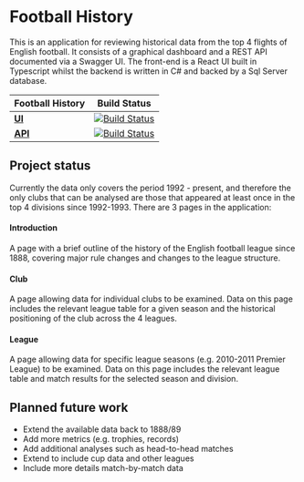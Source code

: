 # Football History
This is an application for reviewing historical data from the top 4 flights of English football. It consists of a graphical dashboard and a REST API documented via a Swagger UI. The front-end is a React UI built in Typescript whilst the backend is written in C# and backed by a Sql Server database.

| Football History | Build Status |
|------------------|------------- |
| **[UI](https://football-history.azurewebsites.net/ "Football History")** | [![Build Status](https://vsrm.dev.azure.com/yarhamjohn/_apis/public/Release/badge/5f6918ca-ec33-4bc8-8589-9fdcb3d9a9fe/1/1)](https://dev.azure.com/yarhamjohn/Football%20History/_build/latest?definitionId=1&branchName=main) |
| **[API](https://football-history-api.azurewebsites.net/swagger/index.html "Football History API")** | [![Build Status](https://vsrm.dev.azure.com/yarhamjohn/_apis/public/Release/badge/5f6918ca-ec33-4bc8-8589-9fdcb3d9a9fe/2/2)](https://dev.azure.com/yarhamjohn/Football%20History/_build/latest?definitionId=2&branchName=main) |


## Project status
Currently the data only covers the period 1992 - present, and therefore the only clubs that can be analysed are those that appeared at least once in the top 4 divisions since 1992-1993. There are 3 pages in the application:

#### Introduction
A page with a brief outline of the history of the English football league since 1888, covering major rule changes and changes to the league structure.

#### Club
A page allowing data for individual clubs to be examined. Data on this page includes the relevant league table for a given season and the historical positioning of the club across the 4 leagues.

#### League
A page allowing data for specific league seasons (e.g. 2010-2011 Premier League) to be examined. Data on this page includes the relevant league table and match results for the selected season and division.


## Planned future work
- Extend the available data back to 1888/89
- Add more metrics (e.g. trophies, records)
- Add additional analyses such as head-to-head matches
- Extend to include cup data and other leagues
- Include more details match-by-match data
